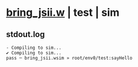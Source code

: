 # [bring_jsii.w](../../../../examples/tests/valid/bring_jsii.w) | test | sim

## stdout.log
```log
- Compiling to sim...
✔ Compiling to sim...
pass ─ bring_jsii.wsim » root/env0/test:sayHello
```

